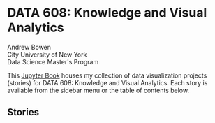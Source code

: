 # DATA 608: Knowledge and Visual Analytics
Andrew Bowen    
City University of New York    
Data Science Master's Program    

This [Jupyter Book](https://jupyterbook.org/en/stable/intro.html) houses my collection of data visualization projects (stories) for DATA 608: Knowledge and Visual Analytics. Each story is available from the sidebar menu or the table of contents below.


## Stories
```{tableofcontents}
```
